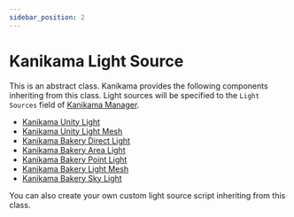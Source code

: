 ```yaml
---
sidebar_position: 2
---
```


# Kanikama Light Source

This is an abstract class.
Kanikama provides the following components inheriting from this class.
Light sources will be specified to the `Light Sources` field of [Kanikama Manager](kanikama-manager).

- [Kanikama Unity Light](kanikama-unity-light)
- [Kanikama Unity Light Mesh](kanikama-unity-light-mesh)
- [Kanikama Bakery Direct Light](/docs/bakery-components/kanikama-bakery-direct-light)
- [Kanikama Bakery Area Light](/docs/bakery-components/kanikama-bakery-area-light)
- [Kanikama Bakery Point Light](/docs/bakery-components/kanikama-bakery-point-light)
- [Kanikama Bakery Light Mesh](/docs/bakery-components/kanikama-bakery-light-mesh)
- [Kanikama Bakery Sky Light](/docs/bakery-components/kanikama-bakery-sky-light)

You can also create your own custom light source script inheriting from this class.